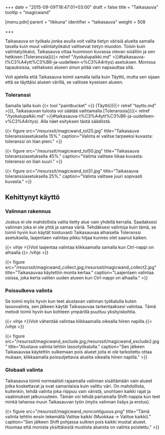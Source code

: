 +++
date = "2015-09-09T18:47:01+03:00"
draft = false
title = "Taikasauva"
tooltip = "magicwand"

[menu.pdn]
    parent = "tikkuna"
    identifier = "taikasauva"
    weight = 508

+++

Taikasauva on työkalu jonka avulla voit valita tietyn värisiä alueita samalla tavalla kuin muut valintatyökalut valitsevat tietyn
muodon. Toisin kuin valintatyökalut, Taikasauva ottaa huomioon kuvassa olevan sisällön ja sen hetkisen
[Toleranssia]({{< relref "/tyokalupalkki.md" >}}#taikasauva-t%C3%A4ytt%C3%B6-ja-uudelleen-v%C3%A4ritys) asetuksen. Monissa tapauksissa,
valitaksesi alueen sinun pitää vain napsauttaa sitä.

Voit ajatella että Taikasauva toimii samalla lailla kuin Täyttö, mutta sen sijaan että se täyttäisi alueen värillä, se valitsee kyseisen alueen.

### Toleranssi

Samalla lailla kuin {{< tool "paintbucket" >}}
[Täyttö]({{< relref "taytto.md" >}}), Taikasauvan tulosta voi säätää vaihtamalla
[Toleranssia]({{< relref "/tyokalupalkki.md" >}}#taikasauva-t%C3%A4ytt%C3%B6-ja-uudelleen-v%C3%A4ritys). Alla näet esityksen
tästä säädöstä.

<div class="level">
<div class="level-item">

{{< figure src="/resurssit/magicwand_tol25.jpg" title="Taikasauva toleranssiasetuksella 15%." caption="Valinta ei valitse tarpeeksi kuvasta: toleranssi on liian pieni." >}}

</div>
<div class="level-item">

{{< figure src="/resurssit/magicwand_tol50.jpg" title="Taikasauva toleranssiasetuksella 45%." caption="Valinta valitsee liikaa kuvasta: toleranssi on liian suuri." >}}

</div>
</div>
<div class="level">
<div class="level-item">

{{< figure src="/resurssit/magicwand_tol31.jpg" title="Taikasauva toleranssiasetuksella 25%." caption="Valinta valitsee juuri sopivasti kuvasta." >}}

</div>
</div>

## Kehittynyt käyttö

### Valinnan rakennus

Joskus ei ole mahdollista valita tietty alue vain yhdellä kerralla. Saadaksesi valinnan joka ei ole yhtä ja samaa väriä. Tehdäksesi
valintoja kuin tämä, se toimii hyvin kun käytät toistuvasti Taikasauvaa alhaisella Toleranssi asetuksella, laajentaen valintaa pikku
hiljaa kunnes olet saanut kaiken.

{{< vihje >}}Voit laajentaa valintaa klikkaamalla samalla kun Ctrl-nappi on alhaalla.{{< /vihje >}}

<div class="level">
<div class="level-item">

{{< figure src="/resurssit/magicwand_collect.jpg;/resurssit/magicwand_collect2.jpg" title="Taikasauvaa käytettiin monta kertaa." caption="Laajentaen valintaa osissa, joka kerta valiten uuden alueen kun Ctrl-nappi on alhaalla." >}}

</div>
</div>

### Poissulkeva valinta

Se toimii myös hyvin kun teet alustavan valinnan työkalulla kuten lassovalinta, sen jälkeen käytät Taikasauvaa tarkentaaksesi valintaa.
Tämä metodi toimii hyvin kun kohteen ympärillä puuttuu yksityiskohtia.

{{< vihje >}}Voit vähentää valintaa klikkaamalla oikealla hiiren napilla.{{< /vihje >}}

<div class="level">
<div class="level-item">

{{< figure src="/resurssit/magicwand_exclude.jpg;/resurssit/magicwand_exclude2.jpg" title="Alustava valinta tehtiin lassotyökalulla." caption="Sen jälkeen Taikasauvaa käytettiin sulkemaan pois alueet joita ei ole tarkoitettu ottaa mukaan, klikkaamalla poissuljettavia alueita oikealla hiiren napilla." >}}

</div>
</div>

### Globaali valinta

Taikasauva toimii normaalisti rajaamalla valinnan sisältämään vain alueet jotka koskettavat ja ovat samanlaisia kuin valittu väri.
On mahdollista, kuitenkin, tehdä valinta joka riippuu vain väristä, unohtaen kaikki rajat ja vaatimukset jatkuvuuteen. Tämän voi
tehdä painamalla Shift-nappia kun teet minkä tahansa muun Taikasauvan työn (myös valinnan lisäys ja erotus).

<div class="level">
<div class="level-item">

{{< figure src="/resurssit/magicwand_noncontiguous.png" title="Tämä valinta tehtiin ensin tekemällä Valitse kaikki (Muokkaa → Valitse kaikki)." caption="Sen jälkeen Shift pohjassa sulkien pois kaikki mustat alueet. Huomaa että monista yksittäisistä mustista alueista on valinta poistettu." >}}

</div>
</div>
